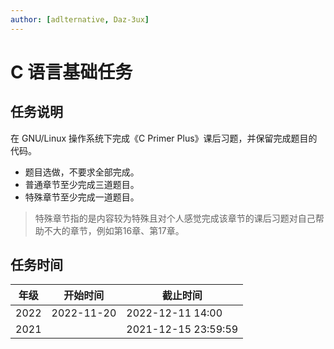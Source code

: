 ```yaml
---
author: [adlternative, Daz-3ux]
---
```


# C 语言基础任务

## 任务说明

在 GNU/Linux 操作系统下完成《C Primer Plus》课后习题，并保留完成题目的代码。

- 题目选做，不要求全部完成。
- 普通章节至少完成三道题目。
- 特殊章节至少完成一道题目。

> 特殊章节指的是内容较为特殊且对个人感觉完成该章节的课后习题对自己帮助不大的章节，例如第16章、第17章。

## 任务时间

<!-- 主线任务有此任务时，应在主线任务处说明截止时间 -->

| 年级 | 开始时间   | 截止时间            |
| ---- | ---------- | ------------------- |
| 2022 | 2022-11-20 | 2022-12-11 14:00    |
| 2021 |            | 2021-12-15 23:59:59 |

